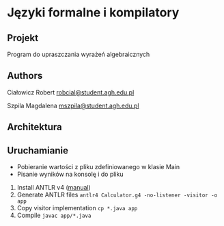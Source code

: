 # Języki formalne i kompilatory

## Projekt
Program do upraszczania wyrażeń algebraicznych

## Authors

Ciałowicz Robert <robcial@student.agh.edu.pl>

Szpila Magdalena <mszpila@student.agh.edu.pl>

## Architektura




## Uruchamianie

- Pobieranie wartości z pliku zdefiniowanego w klasie Main
- Pisanie wyników na konsolę i do pliku




1. Install ANTLR v4 ([manual](https://github.com/antlr/antlr4/blob/master/doc/getting-started.md#installation))
1. Generate ANTLR files `antlr4 Calculator.g4 -no-listener -visitor -o app`
1. Copy visitor implementation `cp *.java app`
1. Compile `javac app/*.java`


